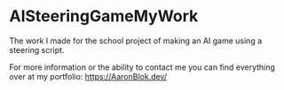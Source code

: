 # AISteeringGameMyWork
The work I made for the school project of making an AI game using a steering script.

For more information or the ability to contact me you can find everything over at my portfolio: https://AaronBlok.dev/
